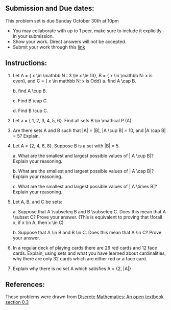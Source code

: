 ## Submission and Due dates:

This problem set is due Sunday October 30th at 10pm

- You may collaborate with up to 1 peer, make sure to include it explicitly in your submission.
- Show your work. Direct answers will not be accepted.
- Submit your work through this [link](tbd)

## Instructions:
1. Let A = { x \in \mathbb N : 3 \le x \le 13}, B = { x \in \mathbb N: x is even}, and C = { x \in mathbb N: x is Odd}
   a. find A \cap B.
   
   b. find A \cup B.
   
   c. Find B \cap C.
   
   d. Find B \cup C. 

2. Let a = { 1, 2, 3, 4, 5, 6}. Find all sets B \in \mathcal P (A)

4. Are there sets A and B such that |A| = |B|, |A \cup B| = 10, and |A \cap B| = 5? Explain.

5. Let A = {2, 4, 6, 8}. Suppose B is a set with |B| = 5.
   
   a. What are the smallest and largest possible values of | A \cup B|? Explain your reasoning.  
   
   b. What are the smallest and largest possible values of | A \cap B|? Explain your reasoning.
   
   c. What are the smallest and largest possible values of | A \times B|? Explain your reasoning. 

6. Let A, B, and C be sets:
   
   a. Suppose that A \subseteq B and B \subseteq C. Does this mean that A \subset C? Prove your answer. (This is equivalent to proving that \forall x, if x \in A, then x \in C)
   
   b.   Suppose that A \in B and B \in C. Does this mean that A \in C? Prove your answer.

8. In a regular deck of playing cards there are 26 red cards and 12 face cards. Explain, using sets and what you have learned about cardinalities, why there are only 32 cards which are either red or a face card.

9. Explain why there is no set A which satisfies A = {2, |A|}

## References:
  These problems were drawn from [Discrete Mathematics: An open textbook section 0.3](http://discrete.openmathbooks.org/dmoi3/sec_intro-sets.html)
  
